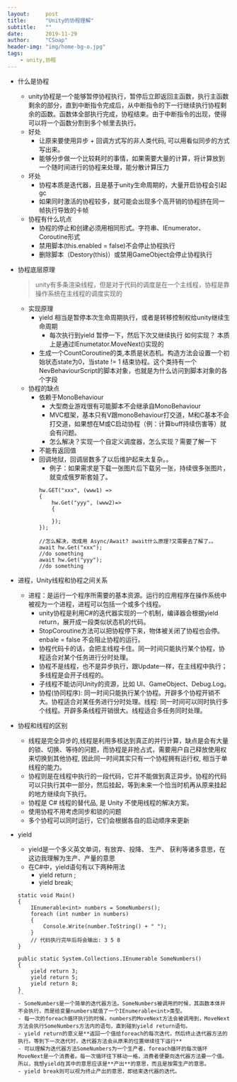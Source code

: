 ```yaml
---
layout:     post
title:      "Unity的协程理解"
subtitle:   ""
date:       2019-11-29
author:     "CSoap"
header-img: "img/home-bg-o.jpg"
tags:
    - unity,协程
---
```

- 什么是协程
    - unity协程是一个能够暂停协程执行，暂停后立即返回主函数，执行主函数剩余的部分，直到中断指令完成后，从中断指令的下一行继续执行协程剩余的函数。函数体全部执行完成，协程结束。由于中断指令的出现，使得可以将一个函数分割到多个帧里去执行。
    - 好处
        - 让原来要使用异步 + 回调方式写的非人类代码, 可以用看似同步的方式写出来。
        - 能够分步做一个比较耗时的事情，如果需要大量的计算，将计算放到一个随时间进行的协程来处理，能分散计算压力
    - 坏处
        - 协程本质是迭代器，且是基于unity生命周期的，大量开启协程会引起gc
        - 如果同时激活的协程较多，就可能会出现多个高开销的协程挤在同一帧执行导致的卡帧
    - 协程有什么坑点
        - 协程的停止和创建必须用相同形式。字符串、IEnumerator、Coroutine形式
        - 禁用脚本(this.enabled = false)不会停止协程执行
        - 删除脚本（Destory(this)）或禁用GameObject会停止协程执行
- 协程底层原理
    > unity有多条渲染线程，但是对于代码的调度是在一个主线程，协程是靠操作系统在主线程的调度实现的
    - 实现原理
        - yield 相当是暂停本次生命周期执行，或者是转移控制权给unity继续生命周期
            - 每次执行到yield 暂停一下，然后下次又继续执行 如何实现？ 本质上是通过IEnumetator.MoveNext()实现的
        - 生成一个CountCoroutine的类,本质是状态机。构造方法会设置一个初始状态state为0，当state != 1 结束协程。这个类持有一个NevBehaviourScript的脚本对象，也就是为什么访问到脚本对象的各个字段
    - 协程的缺点
        - 依赖于MonoBehaviour
            - 大型商业游戏很有可能脚本不会继承自MonoBehaviour
            - MVC框架，基本只有V跟monoBehaviour打交道，M和C基本不会打交道，如果想在M或C启动协程（例：计算buff持续伤害等）就会有问题。
            - 怎么解决？实现一个自定义调度器，怎么实现？需要了解一下
        - 不能有返回值
        - 回调地狱，回调层数多了以后维护起来太复杂。。
            - 例子：如果需求是下载一张图片后下载另一张，持续很多张图片，就变成俄罗斯套娃了。
            ```
            hw.GET("xxx", (www1) =>
            {
                hw.Get("yyy", (www2)=>
                {

                });
            });

            //怎么解决，改成用 Async/Await? await什么原理?又需要去了解了。。
            await hw.Get("xxx");
            //do something
            await hw.Get("yyy");
            //do something
            ```

- 进程，Unity线程和协程之间关系
    - 进程：是运行一个程序所需要的基本资源。运行的应用程序在操作系统中被视为一个进程，进程可以包括一个或多个线程。
        - unity协程是利用C#的迭代器实现的一个机制，编译器会根据yield return，展开成一段类似状态机的代码。
        - StopCoroutine方法可以把协程停下来，物体被关闭了协程也会停。enbale = false 不会阻止协程的运行。
        - 协程代码卡的话，会把主线程卡住。同一时间只能执行某个协程，协程适合对某个任务进行分时处理。
        - 协程不是线程，也不是异步执行，跟Update一样，在主线程中执行；多线程是会开子线程的。
        - 子线程不能访问Unity的资源，比如 UI、GameObject、Debug.Log。
        - 协程(协同程序): 同一时间只能执行某个协程。开辟多个协程开销不大。协程适合对某任务进行分时处理。线程: 同一时间可以同时执行多个线程。开辟多条线程开销很大。线程适合多任务同时处理。
- 协程和线程的区别
    - 线程是完全异步的,线程是利用多核达到真正的并行计算，缺点是会有大量的锁、切换、等待的问题，而协程是非抢占式，需要用户自己释放使用权来切换到其他协程, 因此同一时间其实只有一个协程拥有运行权, 相当于单线程的能力。
    - 协程则是在线程中执行的一段代码，它并不能做到真正异步。协程的代码可以只执行其中一部分，然后挂起，等到未来一个恰当时机再从原来挂起的地方继续向下执行。
    - 协程是 C# 线程的替代品, 是 Unity 不使用线程的解决方案。
    - 使用协程不用考虑同步和锁的问题
    - 多个协程可以同时运行，它们会根据各自的启动顺序来更新
- yield
    - yield是一个多义英文单词，有放弃、投降、 生产、 获利等诸多意思，在这边我理解为生产、产量的意思
    - 在C#中，yield语句有以下两种用法
        - yield return <expression>;
        - yield break;

    ```
    static void Main()
    {
        IEnumerable<int> numbers = SomeNumbers();
        foreach (int number in numbers)
        {
            Console.Write(number.ToString() + " ");
        }
        // 代码执行完毕后将会输出: 3 5 8
    }

    public static System.Collections.IEnumerable SomeNumbers()
    {
        yield return 3;
        yield return 5;
        yield return 8;
    }
    ``
    - SomeNumbers是一个简单的迭代器方法。SomeNumbers被调用的时候，其函数本体并不会执行，而是给变量numbers赋值了一个IEnumerable<int>类型。
    - 每一次的foreach循环执行的时候，numbers的MoveNext方法会被调用到，MoveNext方法会执行SomeNumbers方法内的语句，直到碰到yield return语句。
    - yield return的意义是**返回一个值给foreach的每次迭代，然后终止迭代器方法的执行。等到下一次迭代时，迭代器方法会从原来的位置继续往下运行**
    - 可以理解为迭代器方法SomeNumbers为一个生产者，foreach循环的每次循环MoveNext是一个消费者。每一次循环往下移动一格，消费者便要向迭代器方法要一个值。所以，我想yield在其中的意思应该是**产出**的意思，而且是按需生产的意思。
    - yield break则可以视为终止产出的意思，即结束迭代器的迭代。